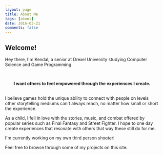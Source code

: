 ```yaml
---
layout: page
title: About Me
tags: [about]
date: 2016-03-21
comments: false
---
```


## Welcome!
Hey there, I'm Kendal, a senior at Drexel University studying Computer Science and Game Programming.

<br><center><b>I want others to feel empowered through the experiences I create.</b></center></br>

<p>
I believe games hold the unique ability to connect with people on levels other storytelling mediums can't always reach, no matter how small or short the experience.</p> 

<p>
As a child, I fell in love with the stories, music, and combat offered by popular series such as Final Fantasy and Street Fighter. I hope to one day create experiences that resonate with others that way these still do for me.
</p>

I'm currently working on my own third person shooter!

Feel free to browse through some of my projects on this site.


